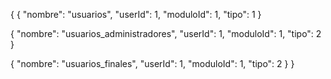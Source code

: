 {
    {
    "nombre": "usuarios",
    "userId": 1,
    "moduloId": 1,
    "tipo": 1
}

{
    "nombre": "usuarios_administradores",
    "userId": 1,
    "moduloId": 1,
    "tipo": 2
}

{
    "nombre": "usuarios_finales",
    "userId": 1,
    "moduloId": 1,
    "tipo": 2
}
}